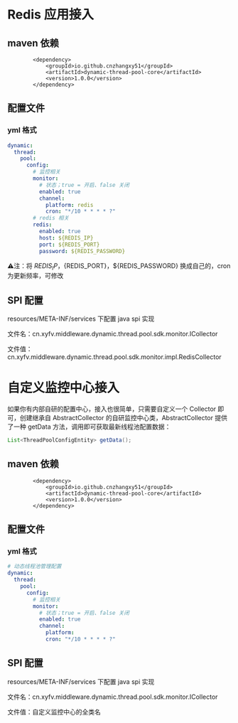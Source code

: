 # Redis 应用接入

## maven 依赖

```
        <dependency>
            <groupId>io.github.cnzhangxy51</groupId>
            <artifactId>dynamic-thread-pool-core</artifactId>
            <version>1.0.0</version>
        </dependency>
```

## 配置文件

### yml 格式

```yml
dynamic:
  thread:
    pool:
      config:
        # 监控相关
        monitor:
          # 状态；true = 开启、false 关闭
          enabled: true
          channel:
            platform: redis
            cron: "*/10 * * * * ?"
        # redis 相关
        redis:
          enabled: true
          host: ${REDIS_IP}
          port: ${REDIS_PORT}
          password: ${REDIS_PASSWORD}
```

⚠️注：将 ${REDIS_IP}，${REDIS_PORT}，${REDIS_PASSWORD} 换成自己的，cron 为更新频率，可修改

## SPI 配置

resources/META-INF/services 下配置 java spi 实现

文件名：cn.xyfv.middleware.dynamic.thread.pool.sdk.monitor.ICollector

文件值：cn.xyfv.middleware.dynamic.thread.pool.sdk.monitor.impl.RedisCollector

# 自定义监控中心接入

如果你有内部自研的配置中心，接入也很简单，只需要自定义一个 Collector 即可，创建继承自 AbstractCollector 的自研监控中心类，AbstractCollector 提供了一种 getData 方法，调用即可获取最新线程池配置数据：

```java
List<ThreadPoolConfigEntity> getData();
```

## maven 依赖

```
        <dependency>
            <groupId>io.github.cnzhangxy51</groupId>
            <artifactId>dynamic-thread-pool-core</artifactId>
            <version>1.0.0</version>
        </dependency>
```

## 配置文件

### yml 格式

```yml
# 动态线程池管理配置
dynamic:
  thread:
    pool:
      config:
        # 监控相关
        monitor:
          # 状态；true = 开启、false 关闭
          enabled: true
          channel:
            platform: 
            cron: "*/10 * * * * ?"
```

## SPI 配置

resources/META-INF/services 下配置 java spi 实现

文件名：cn.xyfv.middleware.dynamic.thread.pool.sdk.monitor.ICollector

文件值：自定义监控中心的全类名
